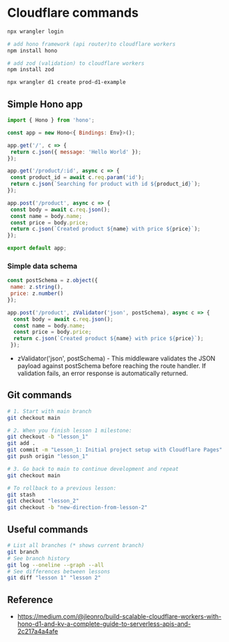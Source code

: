 # Cloudflare commands
```bash
npx wrangler login

# add hono framework (api router)to cloudflare workers
npm install hono

# add zod (validation) to cloudflare workers
npm install zod

npx wrangler d1 create prod-d1-example
```

## Simple Hono app
```javascript
import { Hono } from 'hono';

const app = new Hono<{ Bindings: Env}>();

app.get('/', c => {
 return c.json({ message: 'Hello World' });
});

app.get('/product/:id', async c => {
 const product_id = await c.req.param('id');
 return c.json(`Searching for product with id ${product_id}`);
});

app.post('/product', async c => {
 const body = await c.req.json();
 const name = body.name;
 const price = body.price;
 return c.json(`Created product ${name} with price ${price}`);
});

export default app;
```

### Simple data schema

```javascript
const postSchema = z.object({
 name: z.string(),
 price: z.number()
});

app.post('/product', zValidator('json', postSchema), async c => {
  const body = await c.req.json();
  const name = body.name;
  const price = body.price;
  return c.json(`Created product ${name} with price ${price}`);
 });
```
* zValidator('json', postSchema) - This middleware validates the JSON payload against postSchema before reaching the route handler. If validation fails, an error response is automatically returned.



## Git commands
```bash
# 1. Start with main branch
git checkout main

# 2. When you finish lesson 1 milestone:
git checkout -b "lesson_1"
git add .
git commit -m "Lesson_1: Initial project setup with Cloudflare Pages"
git push origin "lesson_1"

# 3. Go back to main to continue development and repeat
git checkout main

# To rollback to a previous lesson:
git stash
git checkout "lesson_2"
git checkout -b "new-direction-from-lesson-2"

```

## Useful commands

```bash
# List all branches (* shows current branch)
git branch
# See branch history
git log --oneline --graph --all
# See differences between lessons
git diff "lesson 1" "lesson 2"

```

## Reference
* https://medium.com/@jleonro/build-scalable-cloudflare-workers-with-hono-d1-and-kv-a-complete-guide-to-serverless-apis-and-2c217a4a4afe